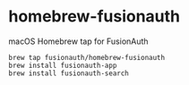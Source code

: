# homebrew-fusionauth
macOS Homebrew tap for FusionAuth


```
brew tap fusionauth/homebrew-fusionauth
brew install fusionauth-app
brew install fusionauth-search
```
